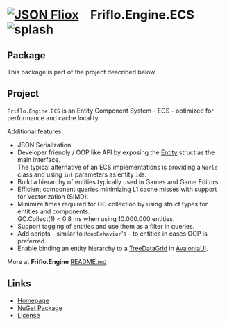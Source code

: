 # [![JSON Fliox](https://raw.githubusercontent.com/friflo/Friflo.Json.Fliox/main/docs/images/Json-Fliox.svg)](https://github.com/friflo/Friflo.Json.Fliox/blob/main/Engine/README.md)    **Friflo.Engine.ECS** ![splash](https://raw.githubusercontent.com/friflo/Friflo.Json.Fliox/main/docs/images/paint-splatter.svg)

## Package

This package is part of the project described below.


## Project

`Friflo.Engine.ECS` is an Entity Component System - ECS - optimized for performance and cache locality.

Additional features:
- JSON Serialization
- Developer friendly / OOP like API by exposing the [Entity](https://github.com/friflo/Friflo.Engine-docs/blob/main/api/Entity.md)
  struct as the main interface.  
  The typical alternative of an ECS implementations is providing a `World` class and using `int` parameters as entity `id`s.
- Build a hierarchy of entities typically used in Games and Game Editors.
- Efficient component queries minimizing L1 cache misses with support for Vectorization (SIMD).
- Minimize times required for GC collection by using struct types for entities and components.  
  GC.Collect(1) < 0.8 ms when using 10.000.000 entities.
- Support tagging of entities and use them as a filter in queries.
- Add scripts - similar to `MonoBehavior`'s - to entities in cases OOP is preferred.
- Enable binding an entity hierarchy to a [TreeDataGrid](https://github.com/AvaloniaUI/Avalonia.Controls.TreeDataGrid)
  in [AvaloniaUI](https://avaloniaui.net/).

More at **Friflo.Engine** [README.md](https://github.com/friflo/Friflo.Json.Fliox/blob/main/Engine/README.md)


## Links

- [Homepage](https://github.com/friflo/Friflo.Json.Fliox/blob/main/Engine/README.md)
- [NuGet Package](https://www.nuget.org/packages/Friflo.Engine.ECS/)
- [License](https://github.com/friflo/Friflo.Json.Fliox/blob/main/LICENSE)
